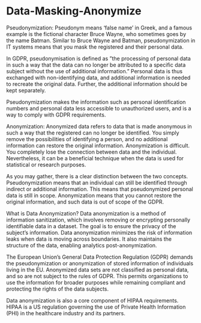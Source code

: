# Data-Masking-Anonymize
Pseudonymization:
Pseudonym means ‘false name’ in Greek, and a famous example is the fictional character Bruce Wayne, who sometimes goes by the name Batman. Similar to Bruce Wayne and Batman, pseudonymization in IT systems means that you mask the registered and their personal data.

In GDPR, pseudonymisation is defined as ”the processing of personal data in such a way that the data can no longer be attributed to a specific data subject without the use of additional information.” Personal data is thus exchanged with non-identifying data, and additional information is needed to recreate the original data. Further, the additional information should be kept separately.

Pseudonymization makes the information such as personal identification numbers and personal data less accessible to unauthorized users, and is a way to comply with GDPR requirements.

Anonymization:
Anonymized data refers to data that is made anonymous in such a way that the registered can no longer be identified. You simply remove the possibilities of identifying a person, and no additional information can restore the original information. Anonymization is difficult. You completely lose the connection between data and the individual. Nevertheless, it can be a beneficial technique when the data is used for statistical or research purposes.

As you may gather, there is a clear distinction between the two concepts. Pseudonymization means that an individual can still be identified through indirect or additional information. This means that pseudonymized personal data is still in scope. Anonymization means that you cannot restore the original information, and such data is out of scope of the GDPR.

What is Data Anonymization?
Data anonymization is a method of information sanitization, which involves removing or encrypting personally identifiable data in a dataset. The goal is to ensure the privacy of the subject’s information. Data anonymization minimizes the risk of information leaks when data is moving across boundaries. It also maintains the structure of the data, enabling analytics post-anonymization.

The European Union’s General Data Protection Regulation (GDPR) demands the pseudonymization or anonymization of stored information of individuals living in the EU. Anonymized data sets are not classified as personal data, and so are not subject to the rules of GDPR. This permits organizations to use the information for broader purposes while remaining compliant and protecting the rights of the data subjects. 

Data anonymization is also a core component of HIPAA requirements. HIPAA is a US regulation governing the use of Private Health Information (PHI) in the healthcare industry and its partners.
